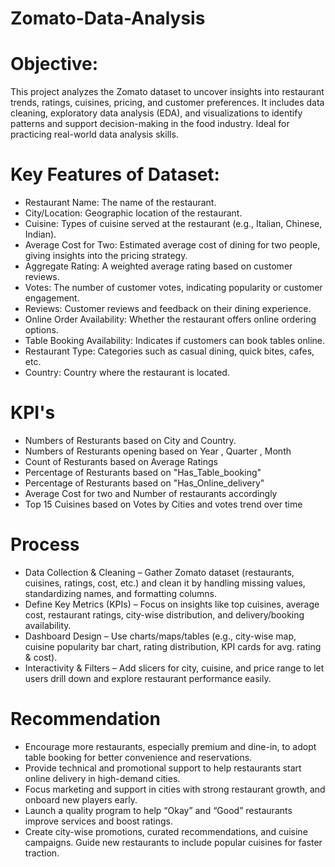 # Zomato-Data-Analysis
# Objective:
This project analyzes the Zomato dataset to uncover insights into restaurant trends, ratings, cuisines, pricing, and customer preferences. It includes data cleaning, exploratory data analysis (EDA), and visualizations to identify patterns and support decision-making in the food industry. Ideal for practicing real-world data analysis skills.

# Key Features of Dataset:
- Restaurant Name: The name of the restaurant.
- City/Location: Geographic location of the restaurant.
- Cuisine: Types of cuisine served at the restaurant (e.g., Italian, Chinese, Indian).
- Average Cost for Two: Estimated average cost of dining for two people, giving insights into the pricing strategy.
- Aggregate Rating: A weighted average rating based on customer reviews.
- Votes: The number of customer votes, indicating popularity or customer engagement.
- Reviews: Customer reviews and feedback on their dining experience.
- Online Order Availability: Whether the restaurant offers online ordering options.
- Table Booking Availability: Indicates if customers can book tables online.
- Restaurant Type: Categories such as casual dining, quick bites, cafes, etc.
- Country: Country where the restaurant is located.

# KPI's
- Numbers of Resturants based on City and Country.
- Numbers of Resturants opening based on Year , Quarter , Month
- Count of Resturants based on Average Ratings
- Percentage of Resturants based on "Has_Table_booking"
- Percentage of Resturants based on "Has_Online_delivery"
- Average Cost for two and Number of restaurants accordingly 
- Top 15 Cuisines based on Votes by Cities and votes trend over time

# Process
- Data Collection & Cleaning – Gather Zomato dataset (restaurants, cuisines, ratings, cost, etc.) and clean it by handling missing values, standardizing names, and formatting columns.
- Define Key Metrics (KPIs) – Focus on insights like top cuisines, average cost, restaurant ratings, city-wise distribution, and delivery/booking availability.
- Dashboard Design – Use charts/maps/tables (e.g., city-wise map, cuisine popularity bar chart, rating distribution, KPI cards for avg. rating & cost).
- Interactivity & Filters – Add slicers for city, cuisine, and price range to let users drill down and explore restaurant performance easily.

# Recommendation
- Encourage more restaurants, especially premium and dine-in, to adopt table booking for better convenience and reservations.
- Provide technical and promotional support to help restaurants start online delivery in high-demand cities.
- Focus marketing and support in cities with strong restaurant growth, and onboard new players early.
- Launch a quality program to help “Okay” and “Good” restaurants improve services and boost ratings.
- Create city-wise promotions, curated recommendations, and cuisine campaigns. Guide new restaurants to include popular cuisines for faster traction.
